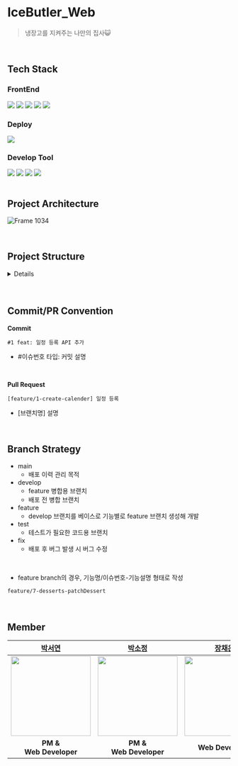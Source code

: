 # IceButler_Web
>  냉장고를 지켜주는 나만의 집사😺
<br>

## Tech Stack
### FrontEnd
<img src="https://img.shields.io/badge/react-61DAFB?style=for-the-badge&logo=react&logoColor=white"> <img src="https://img.shields.io/badge/html5-E34F26?style=for-the-badge&logo=html5&logoColor=white"> <img src="https://img.shields.io/badge/css3-1572B6?style=for-the-badge&logo=css3&logoColor=white"> <img src="https://img.shields.io/badge/node.js-6DB33F?style=for-the-badge&logo=nodedotjs&logoColor=white"> <img src="https://img.shields.io/badge/npm-CB3837?style=for-the-badge&logo=npm&logoColor=white"> 


### Deploy
<img src="https://img.shields.io/badge/netlify-00C7B7?style=for-the-badge&logo=netlify&logoColor=white">  

### Develop Tool
<img src="https://img.shields.io/badge/intelliJ-000000?style=for-the-badge&logo=intellij idea&logoColor=white"> <img src="https://img.shields.io/badge/postman-FF6C37?style=for-the-badge&logo=postman&logoColor=white"> <img src="https://img.shields.io/badge/github-181717?style=for-the-badge&logo=github&logoColor=white"> <img src="https://img.shields.io/badge/git-F05032?style=for-the-badge&logo=git&logoColor=white"> 
<br> 
<br>

## Project Architecture
![Frame 1034](https://github.com/IceButler/IceButler_Web/assets/90203250/3f83b5b7-24e8-4949-a1cb-3da905225264)


<br>

## Project Structure

<details>
<summary>Details</summary>

```jsx
├── package-lock.json
├── package.json
├── public
│   ├── favicon.ico
│   ├── index.html
│   ├── logo192.png
│   ├── logo512.png
│   └── manifest.json
└── src
    ├── App.css
    ├── App.js
    ├── assets
    │   ├── fonts
    │   │   ├── NanumSquareB.woff
    │   │   ├── NanumSquareR.woff
    │   │   └── font.css
    │   └── images
    │       ├── blueLogo1024.png
    │       ├── food
    │       │   ├── edit.png
    │       │   ├── search.png
    │       │   └── trash.png
    │       ├── login
    │       │   ├── done.png
    │       │   ├── hide.png
    │       │   ├── notDone.png
    │       │   └── view.png
    │       ├── moreIcon.png
    │       ├── send.png
    │       ├── sidebarIcon
    │       │   ├── foodActive.png
    │       │   ├── foodInactive.png
    │       │   ├── logout.png
    │       │   ├── reportActive.png
    │       │   ├── reportInactive.png
    │       │   ├── settingActive.png
    │       │   ├── settingInactive.png
    │       │   ├── toggleActive.png
    │       │   ├── toggleInactive.png
    │       │   ├── userActive.png
    │       │   └── userInactive.png
    │       ├── user
    │       │   ├── email.png
    │       │   └── withdraw.png
    │       ├── whiteLogo192.png
    │       └── whiteLogo512.png
    ├── components
    │   ├── Paging.css
    │   ├── Paging.js
    │   └── Sidebar
    │       ├── Sidebar.css
    │       └── Sidebar.js
    ├── index.css
    ├── index.js
    ├── pages
    │   ├── Email
    │   │   ├── Email.css
    │   │   ├── Email.js
    │   │   └── WithdrawEmail.js
    │   ├── FoodManage
    │   │   ├── FoodManage.css
    │   │   ├── FoodManage.js
    │   │   └── FoodTr.js
    │   ├── Login
    │   │   ├── Login.css
    │   │   └── Login.js
    │   ├── ReportManage
    │   │   ├── CompleteReportManage.js
    │   │   ├── ReportDetail
    │   │   │   ├── RecipeFoodLi.css
    │   │   │   ├── RecipeFoodLi.js
    │   │   │   ├── RecipeTr.css
    │   │   │   ├── RecipeTr.js
    │   │   │   ├── ReportDetail.css
    │   │   │   └── ReportDetail.js
    │   │   ├── ReportManage.css
    │   │   ├── ReportManage.js
    │   │   └── ReportTr.js
    │   └── UserManage
    │       ├── UserManage.js
    │       ├── UserTr.js
    │       ├── WithdrawUserManage.css
    │       ├── WithdrawUserManage.js
    │       └── WithdrawUserTr.js
    └── setupProxy.js

```
<br>
</details>
<br><br>

## Commit/PR Convention
**Commit**
```
#1 feat: 일정 등록 API 추가
```
- #이슈번호 타입: 커밋 설명
<br>

**Pull Request**
```
[feature/1-create-calender] 일정 등록
```
- [브랜치명]  설명
<br>

## Branch Strategy
- main
    - 배포 이력 관리 목적
- develop
    - feature 병합용 브랜치
    - 배포 전 병합 브랜치
- feature
    - develop 브랜치를 베이스로 기능별로 feature 브랜치 생성해 개발
- test
    - 테스트가 필요한 코드용 브랜치
- fix
    - 배포 후 버그 발생 시 버그 수정 
<br>

- feature branch의 경우, 기능명/이슈번호-기능설명 형태로 작성
```md
feature/7-desserts-patchDessert
```
<br>

## Member
|[박서연](https://github.com/psyeon1120)|[박소정](https://github.com/sojungpp)|[장채은](https://github.com/chaerlo127)|
|:---:|:---:|:---:|
|<img src="https://github.com/psyeon1120.png" width="180" height="180" >|<img src="https://github.com/sojungpp.png" width="180" height="180" >|<img src="https://github.com/chaerlo127.png" width="180" height="180">|
| **PM & <br> Web Developer**| **PM & <br> Web Developer** | **Web Developer** |
